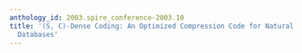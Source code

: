 ```yaml
---
anthology_id: 2003.spire_conference-2003.10
title: '(S, C)-Dense Coding: An Optimized Compression Code for Natural Language Text
  Databases'
---
```

